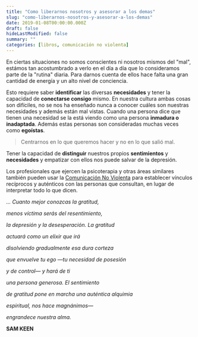```yaml
---
title: "Como liberarnos nosotros y asesorar a los demas"
slug: "como-liberarnos-nosotros-y-asesorar-a-los-demas"
date: 2019-01-08T00:00:00.000Z
draft: false
hideLastModified: false
summary: ""
categories: [libros, comunicación no violenta]
---
```


  En ciertas situaciones no somos conscientes ni nosotros mismos del "mal",
  estámos tan acostumbrado a verlo en el día a día que lo consideramos parte de
  la "rutina" diaria. Para darnos cuenta de ellos hace falta una gran cantidad
  de energía y un alto nivel de conciencia.

  Esto requiere saber __identificar__ las diversas __necesidades__ y tener la
  capacidad de __conectarse consigo__ mismo. En nuestra cultura ambas cosas son
  difíciles, no se nos ha enseñado nunca a conocer cuáles son nuestras
  necesidades y además están mal vistas. Cuando una persona dice que tienen
  una necesidad se la está viendo como una persona __inmadura o inadaptada__.
  Además estas personas son consideradas muchas veces como __egoístas__.

  > Centrarnos en lo que queremos hacer y no en lo que salió mal.

  Tener la capacidad de __distinguir__ nuestros propios __sentimientos__ y
  __necesidades__ y empatizar con ellos nos puede salvar de la depresión.

  Los profesionales que ejercen la psicoterapia y otras áreas similares también
  pueden usar la [Comunicación No Violenta] para establecer vínculos recíprocos
  y auténticos con las personas que consultan, en lugar de interpretar todo lo
  que dicen.

  [Comunicación No Violenta]: https://criskrus.com/index.php/category/libros/comunicacion-no-violenta/ "categoría comunicación no violenta en criskrus.com"

  *... Cuanto mejor conozcas la gratitud,*

  *menos víctima serás del resentimiento,*

  *la depresión y la desesperación. La gratitud*

  *actuará como un elixir que irá*

  *disolviendo gradualmente esa dura corteza*

  *que envuelve tu ego —tu necesidad de posesión*

  *y de control— y hará de ti*

  *una persona generosa. El sentimiento*

  *de gratitud pone en marcha una auténtica alquimia*

  *espiritual, nos hace magnánimos—*

  *engrandece nuestra alma.*

  __SAM KEEN__

